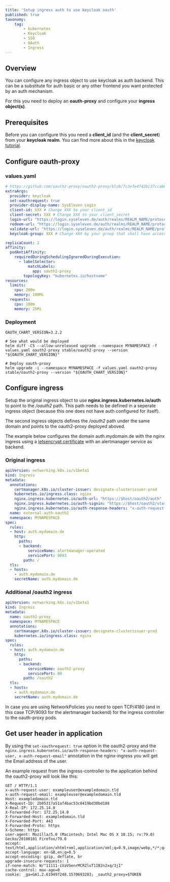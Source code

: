 ```yaml
---
title: 'Setup ingress auth to use keycloak oauth'
published: true
taxonomy:
    tag:
        - kubernetes
        - Keycloak
        - SSO
        - OAuth
        - Ingress
---
```


## Overview

You can configure any ingress object to use keycloak as auth backend. This can be a substitute for auth basic or any other frontend you want protected by an auth mechanism.

For this you need to deploy an **oauth-proxy** and configure your **ingress object(s)**.

## Prerequisites

Before you can configure this you need a **client_id** (and the **client_secret**) from your **keycloak realm**. You can find more about this in the [keycloak tutorial](../06.external-authentication/default.en.md).

## Configure oauth-proxy

### values.yaml

```yaml
# https://github.com/oauth2-proxy/oauth2-proxy/blob/7c3efe4f42bc37ccab613fe5002c172e147e3195/docs/2_auth.md#keycloak-auth-provider
extraArgs:
  provider: keycloak
  set-xauthrequest: true
  provider-display-name: SysEleven Login
  client-id: XXX # Change XXX to your client_id
  client-secret: XXX # Change XXX to your client_secret
  login-url: "https://login.syseleven.de/auth/realms/REALM_NAME/protocol/openid-connect/auth" # Change REALM_NAME to your realm
  redeem-url: "https://login.syseleven.de/auth/realms/REALM_NAME/protocol/openid-connect/token" # Change REALM_NAME to your realm
  validate-url: "https://login.syseleven.de/auth/realms/REALM_NAME/protocol/openid-connect/userinfo" # Change REALM_NAME to your realm
  keycloak-group: XXX # Change XXX by your group that shall have access to it

replicaCount: 2
affinity:
  podAntiAffinity:
    requiredDuringSchedulingIgnoredDuringExecution:
      - labelSelector:
          matchLabels:
            app: oauth2-proxy
        topologyKey: "kubernetes.io/hostname"
resources:
  limits:
    cpu: 200m
    memory: 100Mi
  requests:
    cpu: 100m
    memory: 25Mi
```

### Deployment

```shell
OAUTH_CHART_VERSION=3.2.2

# See what would be deployed
helm diff -C5 --allow-unreleased upgrade --namespace MYNAMESPACE -f values.yaml oauth2-proxy stable/oauth2-proxy --version "${OAUTH_CHART_VERSION}"

# Deploy oauth-proxy
helm upgrade -i --namespace MYNAMESPACE -f values.yaml oauth2-proxy stable/oauth2-proxy --version "${OAUTH_CHART_VERSION}"
```

## Configure ingress

Setup the original ingress object to use **nginx.ingress.kubernetes.io/auth** to point to the */oauth2* path. This path needs to be defined in a seperate ingress object (because this one does not have auth configured for itself).

The second ingress objects defines the */oauth2* path under the same domain and points to the oauth2-proxy deployed aboved.

The example below configures the domain auth.mydomain.de with the nginx ingress using a [letsencrypt certificate](../15.create-an-ingress-controller/default.en.md) with an alertmanager service as backend.

### Original ingress

```yaml
apiVersion: networking.k8s.io/v1beta1
kind: Ingress
metadata:
  annotations:
    certmanager.k8s.io/cluster-issuer: designate-clusterissuer-prod
    kubernetes.io/ingress.class: nginx
    nginx.ingress.kubernetes.io/auth-url: "https://$host/oauth2/auth"
    nginx.ingress.kubernetes.io/auth-signin: "https://$host/oauth2/start?rd=$escaped_request_uri"
    nginx.ingress.kubernetes.io/auth-response-headers: "x-auth-request-user, x-auth-request-email"
  name: external-auth-oauth2
  namespace: MYNAMESPACE
spec:
  rules:
  - host: auth.mydomain.de
    http:
      paths:
      - backend:
          serviceName: alertmanager-operated
          servicePort: 9093
        path: /
  tls:
  - hosts:
    - auth.mydomain.de
    secretName: auth.mydomain.de
```

### Additional /oauth2 ingress

```yaml
apiVersion: networking.k8s.io/v1beta1
kind: Ingress
metadata:
  name: oauth2-proxy
  namespace: MYNAMESPACE
  annotations:
    certmanager.k8s.io/cluster-issuer: designate-clusterissuer-prod
    kubernetes.io/ingress.class: nginx
spec:
  rules:
  - host: auth.mydomain.de
    http:
      paths:
      - backend:
          serviceName: oauth2-proxy
          servicePort: 80
        path: /oauth2
  tls:
  - hosts:
    - auth.mydomain.de
    secretName: auth.mydomain.de
```

In case you are using NetworkPolicies you need to open TCP/4180 (and in this case TCP/9093 for the alertmanager backend) for the ingress controller to the oauth-proxy pods.

## Get user header in application

By using the `set-xauthrequest: true` option in the oauth2-proxy and the `nginx.ingress.kubernetes.io/auth-response-headers: "x-auth-request-user, x-auth-request-email"` annotation in the nginx-ingress you will get the Email address of the user.

An example request from the ingress-controller to the application behind the oauth2-proxy will look like this:

```http
GET / HTTP/1.1
x-auth-request-user: exampleuser@exampledomain.tld
x-auth-request-email: exampleuser@exampledomain.tld
Host: exampledomain.tld
X-Request-ID: 2b05317a51af4bac53c0419bd30bd188
X-Real-IP: 172.25.14.0
X-Forwarded-For: 172.25.14.0
X-Forwarded-Host: exampledomain.tld
X-Forwarded-Port: 443
X-Forwarded-Proto: https
X-Scheme: https
user-agent: Mozilla/5.0 (Macintosh; Intel Mac OS X 10.15; rv:79.0) Gecko/20100101 Firefox/79.0
accept: text/html,application/xhtml+xml,application/xml;q=0.9,image/webp,*/*;q=0.8
accept-language: en-GB,en;q=0.5
accept-encoding: gzip, deflate, br
upgrade-insecure-requests: 1
if-none-match: W/"11111-iVaVGenrMCRZluT1IB2n2xq/3jI"
cache-control: max-age=0
cookie: _ga=GA1.2.619497248.1570693283; _oauth2_proxy=$TOKEN
```
